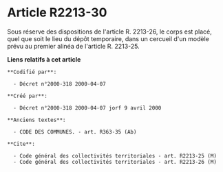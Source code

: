 # Article R2213-30

Sous réserve des dispositions de l'article R. 2213-26, le corps est placé, quel que soit le lieu du dépôt temporaire, dans un
cercueil d'un modèle prévu au premier alinéa de l'article R. 2213-25.

**Liens relatifs à cet article**

	**Codifié par**:

	  - Décret n°2000-318 2000-04-07

	**Créé par**:

	  - Décret n°2000-318 2000-04-07 jorf 9 avril 2000

	**Anciens textes**:

	  - CODE DES COMMUNES. - art. R363-35 (Ab)

	**Cite**:

	  - Code général des collectivités territoriales - art. R2213-25 (M)
	  - Code général des collectivités territoriales - art. R2213-26 (M)
